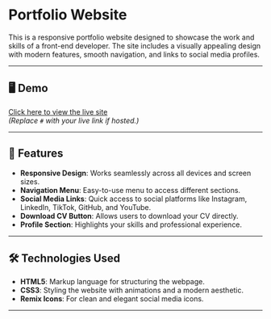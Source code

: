 # Portfolio Website

This is a responsive portfolio website designed to showcase the work and skills of a front-end developer. The site includes a visually appealing design with modern features, smooth navigation, and links to social media profiles.

---

## 🖥️ Demo

[Click here to view the live site](#)  
*(Replace `#` with your live link if hosted.)*

---

## 🚀 Features

- **Responsive Design**: Works seamlessly across all devices and screen sizes.
- **Navigation Menu**: Easy-to-use menu to access different sections.
- **Social Media Links**: Quick access to social platforms like Instagram, LinkedIn, TikTok, GitHub, and YouTube.
- **Download CV Button**: Allows users to download your CV directly.
- **Profile Section**: Highlights your skills and professional experience.

---

## 🛠️ Technologies Used

- **HTML5**: Markup language for structuring the webpage.
- **CSS3**: Styling the website with animations and a modern aesthetic.
- **Remix Icons**: For clean and elegant social media icons.

---



